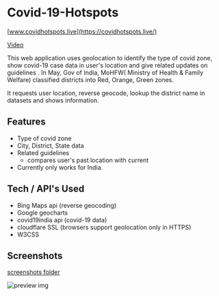 # Covid-19-Hotspots #

[www.covidhotspots.live](https://covidhotspots.live/)

[Video](https://www.youtube.com/watch?v=SRDPqw_Ob94)

This web application uses geolocation to identify the type of covid zone, show covid-19 case 
data in user's location  and give related updates on guidelines . In May, Gov of India, MoHFW( Ministry of 
Health & Family Welfare) classified districts into Red, Orange, Green zones.

It requests user location, reverse geocode, lookup the district name in datasets and shows information.

## Features ##

   * Type of covid zone
   * City, District, State data
   * Related guidelines
     * compares user's past location with current 
   * Currently only works for India.  


## Tech / API's Used ##
 
 * Bing Maps api (reverse geocoding)
 * Google geocharts
 * covid19india api (covid-19 data)
 * cloudflare SSL (browsers support geolocation only in HTTPS)
 * W3CSS


## Screenshots ##

[screenshots folder](https://drive.google.com/drive/folders/1GefVsWUfzTuROzjGn0y0BkHV7oSg_OI4?usp=sharing)

![preview img](https://i.imgur.com/8xLLTgD.gif)

   
   
   
   
    
 
    


